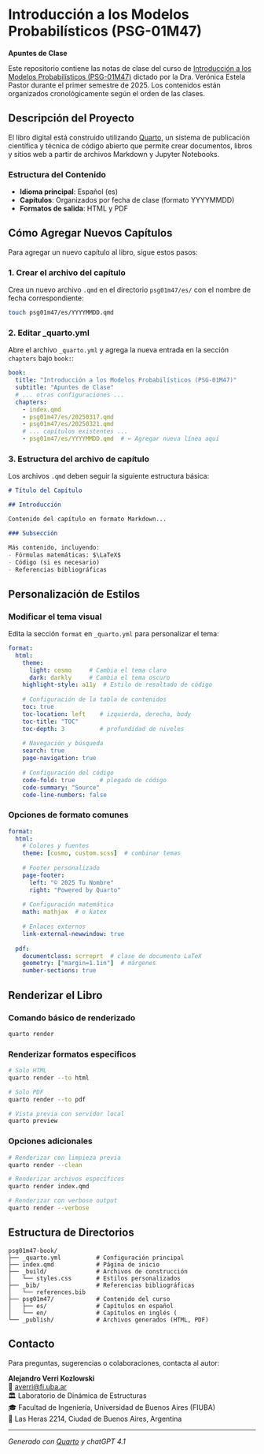 # Introducción a los Modelos Probabilísticos (PSG-01M47)

**Apuntes de Clase**

Este repositorio contiene las notas de clase del curso de [Introducción a los Modelos Probabilísticos (PSG-01M47)](https://campusposgrado.fi.uba.ar/course/view.php?id=421) dictado por la Dra. Verónica Estela Pastor durante el primer semestre de 2025. Los contenidos están organizados cronológicamente según el orden de las clases.

## Descripción del Proyecto

El libro digital está construido utilizando [Quarto](https://quarto.org/), un sistema de publicación científica y técnica de código abierto que permite crear documentos, libros y sitios web a partir de archivos Markdown y Jupyter Notebooks.

### Estructura del Contenido

- **Idioma principal**: Español (es)
- **Capítulos**: Organizados por fecha de clase (formato YYYYMMDD)
- **Formatos de salida**: HTML y PDF

## Cómo Agregar Nuevos Capítulos

Para agregar un nuevo capítulo al libro, sigue estos pasos:

### 1. Crear el archivo del capítulo

Crea un nuevo archivo `.qmd` en el directorio `psg01m47/es/` con el nombre de fecha correspondiente:

```bash
touch psg01m47/es/YYYYMMDD.qmd
```

### 2. Editar _quarto.yml

Abre el archivo `_quarto.yml` y agrega la nueva entrada en la sección `chapters` bajo `book:`:

```yaml
book:
  title: "Introducción a los Modelos Probabilísticos (PSG-01M47)"
  subtitle: "Apuntes de Clase"
  # ... otras configuraciones ...
  chapters:
    - index.qmd
    - psg01m47/es/20250317.qmd
    - psg01m47/es/20250321.qmd
    # ... capítulos existentes ...
    - psg01m47/es/YYYYMMDD.qmd  # ← Agregar nueva línea aquí
```

### 3. Estructura del archivo de capítulo

Los archivos `.qmd` deben seguir la siguiente estructura básica:

```markdown
# Título del Capítulo

## Introducción

Contenido del capítulo en formato Markdown...

### Subsección

Más contenido, incluyendo:
- Fórmulas matemáticas: $\LaTeX$
- Código (si es necesario)
- Referencias bibliográficas
```

## Personalización de Estilos

### Modificar el tema visual

Edita la sección `format` en `_quarto.yml` para personalizar el tema:

```yaml
format:
  html:
    theme:
      light: cosmo     # Cambia el tema claro
      dark: darkly     # Cambia el tema oscuro
    highlight-style: a11y  # Estilo de resaltado de código
    
    # Configuración de la tabla de contenidos
    toc: true
    toc-location: left    # izquierda, derecha, body
    toc-title: "TOC"
    toc-depth: 3          # profundidad de niveles
    
    # Navegación y búsqueda
    search: true
    page-navigation: true
    
    # Configuración del código
    code-fold: true       # plegado de código
    code-summary: "Source"
    code-line-numbers: false
```

### Opciones de formato comunes

```yaml
format:
  html:
    # Colores y fuentes
    theme: [cosmo, custom.scss]  # combinar temas
    
    # Footer personalizado
    page-footer:
      left: "© 2025 Tu Nombre"
      right: "Powered by Quarto"
    
    # Configuración matemática
    math: mathjax  # o katex
    
    # Enlaces externos
    link-external-newwindow: true
    
  pdf:
    documentclass: scrreprt  # clase de documento LaTeX
    geometry: ["margin=1.1in"]  # márgenes
    number-sections: true
```

## Renderizar el Libro

### Comando básico de renderizado

```bash
quarto render
```

### Renderizar formatos específicos

```bash
# Solo HTML
quarto render --to html

# Solo PDF
quarto render --to pdf

# Vista previa con servidor local
quarto preview
```

### Opciones adicionales

```bash
# Renderizar con limpieza previa
quarto render --clean

# Renderizar archivos específicos
quarto render index.qmd

# Renderizar con verbose output
quarto render --verbose
```

## Estructura de Directorios

```
psg01m47-book/
├── _quarto.yml          # Configuración principal
├── index.qmd            # Página de inicio
├── _build/              # Archivos de construcción
│   └── styles.css       # Estilos personalizados
├── _bib/                # Referencias bibliográficas
│   └── references.bib
├── psg01m47/            # Contenido del curso
│   ├── es/              # Capítulos en español
│   └── en/              # Capítulos en inglés (
└── _publish/            # Archivos generados (HTML, PDF)
```

## Contacto

Para preguntas, sugerencias o colaboraciones, contacta al autor:

**Alejandro Verri Kozlowski**  
📧 [averri@fi.uba.ar](mailto:averri@fi.uba.ar)  
🏛️ Laboratorio de Dinámica de Estructuras  
🎓 Facultad de Ingeniería, Universidad de Buenos Aires (FIUBA)  
📍 Las Heras 2214, Ciudad de Buenos Aires, Argentina

---

*Generado con [Quarto](https://quarto.org/) y chatGPT 4.1*